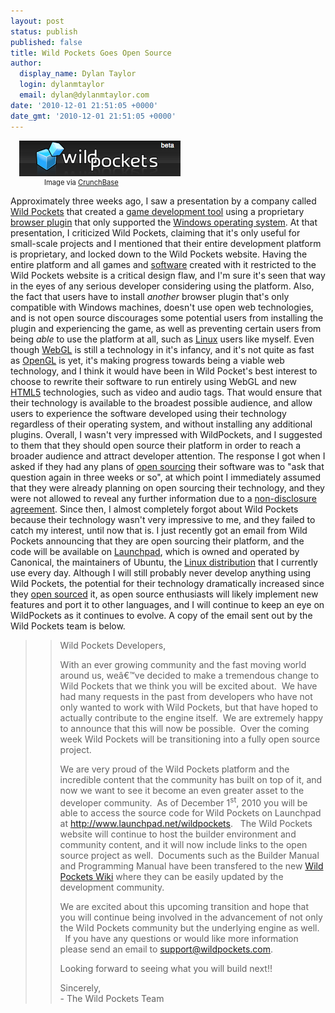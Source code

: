 ```yaml
---
layout: post
status: publish
published: false
title: Wild Pockets Goes Open Source
author:
  display_name: Dylan Taylor
  login: dylanmtaylor
  email: dylan@dylanmtaylor.com
date: '2010-12-01 21:51:05 +0000'
date_gmt: '2010-12-01 21:51:05 +0000'
---
```

<div class="zemanta-img" style="margin: 1em; display: block;">
<div>
<dl class="wp-caption alignright" style="width: 268px;">
<dt class="wp-caption-dt"><a href="http://www.crunchbase.com/company/wild-pockets"><img title="Image representing Wild Pockets as depicted in..." src="/images/blog/2010/12/85626v1-max-450x4502.png" alt="Image representing Wild Pockets as depicted in..." width="258" height="57" /></a></dt>
<dd class="wp-caption-dd zemanta-img-attribution" style="font-size: 0.8em;">Image via <a href="http://www.crunchbase.com">CrunchBase</a></dd>
</dl>
</div>
</div>
<p>Approximately three weeks ago, I saw a presentation by a company called <a class="zem_slink" title="Wild Pockets" rel="homepage nofollow" href="http://www.wildpockets.com/">Wild Pockets</a> that created a <a class="zem_slink" title="Game development tool" rel="wikipedia" href="http://en.wikipedia.org/wiki/Game_development_tool">game development tool</a> using a proprietary <a class="zem_slink" title="Plug-in (computing)" rel="wikipedia" href="http://en.wikipedia.org/wiki/Plug-in_%28computing%29">browser plugin</a> that only supported the <a class="zem_slink" title="Microsoft Windows" rel="wikipedia" href="http://en.wikipedia.org/wiki/Microsoft_Windows">Windows operating system</a>. At that presentation, I criticized Wild Pockets, claiming that it's only useful for small-scale projects and I mentioned that their entire development platform is proprietary, and locked down to the Wild Pockets website. Having the entire platform and all games and <a class="zem_slink" title="Computer software" rel="wikipedia" href="http://en.wikipedia.org/wiki/Computer_software">software</a> created with it restricted to the Wild Pockets website is a critical design flaw, and I'm sure it's seen that way in the eyes of any serious developer considering using the platform. Also, the fact that users have to install <em>another</em> browser plugin that's only compatible with Windows machines, doesn't use open web technologies, and is not open source discourages some potential users from installing the plugin and experiencing the game, as well as preventing certain users from being <em>able</em> to use the platform at all, such as <a class="zem_slink" title="Linux" rel="wikipedia" href="http://en.wikipedia.org/wiki/Linux">Linux</a> users like myself. Even though <a class="zem_slink" title="WebGL" rel="wikipedia" href="http://en.wikipedia.org/wiki/WebGL">WebGL</a> is still a technology in it's infancy, and it's not quite as fast as <a class="zem_slink" title="OpenGL" rel="wikipedia" href="http://en.wikipedia.org/wiki/OpenGL">OpenGL</a> is yet, it's making progress towards being a viable web technology, and I think it would have been in Wild Pocket's best interest to choose to rewrite their software to run entirely using WebGL and new <a class="zem_slink" title="HTML5" rel="wikipedia" href="http://en.wikipedia.org/wiki/HTML5">HTML5</a> technologies, such as video and audio tags. That would ensure that their technology is available to the broadest possible audience, and allow users to experience the software developed using their technology regardless of their operating system, and without installing any additional plugins. Overall, I wasn't very impressed with WildPockets, and I suggested to them that they should open source their platform in order to reach a broader audience and attract developer attention. The response I got when I asked if they had any plans of <a class="zem_slink" title="Open source" rel="wikipedia" href="http://en.wikipedia.org/wiki/Open_source">open sourcing</a> their software was to "ask that question again in three weeks or so", at which point I immediately assumed that they were already planning on open sourcing their technology, and they were not allowed to reveal any further information due to a <a class="zem_slink" title="Non-disclosure agreement" rel="wikipedia" href="http://en.wikipedia.org/wiki/Non-disclosure_agreement">non-disclosure agreement</a>. Since then, I almost completely forgot about Wild Pockets because their technology wasn't very impressive to me, and they failed to catch my interest, until now that is. I just recently got an email from Wild Pockets announcing that they are open sourcing their platform, and the code will be available on <a class="zem_slink" title="Launchpad (website)" rel="homepage" href="https://launchpad.net/">Launchpad</a>, which is owned and operated by Canonical, the maintainers of Ubuntu, the <a class="zem_slink" title="Linux distribution" rel="wikipedia" href="http://en.wikipedia.org/wiki/Linux_distribution">Linux distribution</a> that I currently use every day. Although I will still probably never develop anything using Wild Pockets, the potential for their technology dramatically increased since they <a class="zem_slink" title="Open source" rel="wikipedia" href="http://en.wikipedia.org/wiki/Open_source">open sourced</a> it, as open source enthusiasts will likely implement new features and port it to other languages, and I will continue to keep an eye on WildPockets as it continues to evolve. A copy of the email sent out by the Wild Pockets team is below.</p>
<blockquote>
<blockquote><p><span class="zem_slink">Wild Pockets</span> Developers,</p>
<p>With  an ever growing community and the fast moving world around us, weâ€™ve  decided to make a tremendous change to Wild Pockets that we think you  will be excited about.  We have had many requests in the past from  developers who have not only wanted to work with Wild Pockets, but that  have hoped to actually contribute to the engine itself.  We are  extremely happy to announce that this will now be possible.  Over the  coming week Wild Pockets will be transitioning into a fully open source  project.</p>
<p>We  are very proud of the Wild Pockets platform and the incredible content  that the community has built on top of it, and now we want to see it  become an even greater asset to the developer community.  As of December  1<sup>st</sup>, 2010 you will be able to access the source code for Wild Pockets on Launchpad at <a href="http://cts.vresp.com/c/?SimOpsStudios/fed6bc9c99/0b1d6dd4bf/2b4c2553d7" target="_blank">http://www.launchpad.net/wildpockets</a>.    The Wild Pockets website will continue to host the builder  environment and community content, and it will now include links to the  open source project as well.  Documents such as the Builder Manual and  Programming Manual have been transfered to the new <a href="http://cts.vresp.com/c/?SimOpsStudios/fed6bc9c99/0b1d6dd4bf/960ae79dd6" target="_blank">Wild Pockets Wiki</a> where they can be easily updated by the development community.</p>
<p>We  are excited about this upcoming transition and hope that you will  continue being involved in the advancement of not only the Wild Pockets  community but the underlying engine as well.   If you have any questions  or would like more information please send an email to <a href="mailto:support@wildpockets.com" target="_blank">support@wildpockets.com</a>.</p>
<p>Looking forward to seeing what you will build next!!</p>
<p>Sincerely,<br />
- The Wild Pockets Team</p></blockquote>
</blockquote>
<div class="zemanta-pixie" style="margin-top: 10px; height: 15px;"><img class="zemanta-pixie-img" style="border: medium none; float: right;" src="/images/blog/2010/12/pixy12.gif" alt="" /></div>
